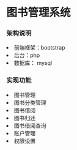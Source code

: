 <h1>图书管理系统</h1>
<h3>架构说明</h3>
<li>前端框架：bootstrap</li>
<li>后台：php</li>
<li>数据库： mysql</li>
<h3>实现功能</h3>
<li>图书管理</li>
<li>图书分类管理</li>
<li>图书借阅</li>
<li>图书归还</li>
<li>图书借阅查询</li>
<li>账户管理</li>
<li>权限设置</li>


